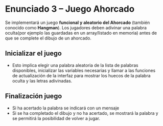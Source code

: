 # Enunciado 3 – Juego Ahorcado

Se implementará un juego **funcional y aleatorio del Ahorcado** (también
conocido como **Hangman**).
Los jugadores deben adivinar una palabra oculta(por ejemplo las guardadas en un
array/listado en memoria) antes de que se complete el dibujo de un ahorcado.

## Inicializar el juego

- Esto implica elegir una palabra aleatoria de la lista de palabras disponibles, inicializar las variables necesarias y llamar a las funciones de actualización de la interfaz para mostrar los huecos de la palabra oculta y las letras adivinadas.

## Finalización juego

- Si ha acertado la palabra se indicará con un mensaje
- Si se ha completado el dibujo y no ha acertado, se mostrará la palabra y se permitirá la posibilidad de volver a jugar.
